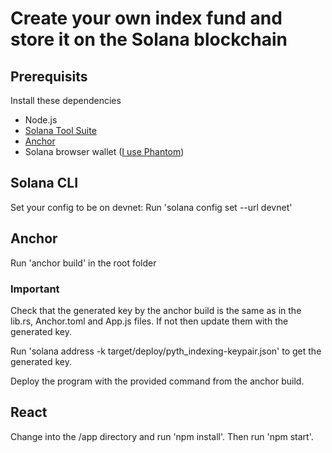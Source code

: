 # Create your own index fund and store it on the Solana blockchain

## Prerequisits
Install these dependencies
- Node.js
- [Solana Tool Suite](https://docs.solana.com/cli/install-solana-cli-tools)
- [Anchor](https://project-serum.github.io/anchor/getting-started/installation.html#install-rust)
- Solana browser wallet ([I use Phantom](https://phantom.app/))


## Solana CLI
Set your config to be on devnet: Run 'solana config set --url devnet'

## Anchor
Run 'anchor build' in the root folder

### Important
Check that the generated key by the anchor build is the same as in the lib.rs, Anchor.toml and App.js files. If not then update them with the generated key.

Run 'solana address -k target/deploy/pyth_indexing-keypair.json' to get the generated key.

Deploy the program with the provided command from the anchor build.

## React
Change into the /app directory and run 'npm install'. Then run 'npm start'.
